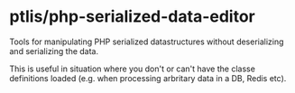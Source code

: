 # ptlis/php-serialized-data-editor

Tools for manipulating PHP serialized datastructures without deserializing and serializing the data.

This is useful in situation where you don't or can't have the classe definitions loaded (e.g. when processing arbritary data in a DB, Redis etc).